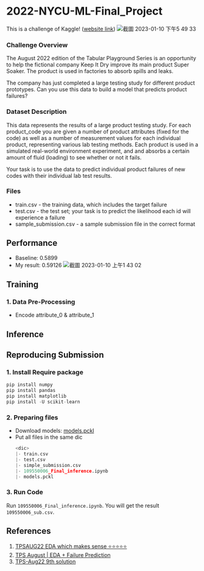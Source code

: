 # 2022-NYCU-ML-Final_Project
This is a challenge of Kaggle! ([website link](https://www.kaggle.com/competitions/tabular-playground-series-aug-2022/overview))
![截圖 2023-01-10 下午5 49 33](https://user-images.githubusercontent.com/96174316/211518113-fd76bd0f-6613-4f76-810b-6a7d0b69e8e9.png)

### Challenge Overview
The August 2022 edition of the Tabular Playground Series is an opportunity to help the fictional company Keep It Dry improve its main product Super Soaker. The product is used in factories to absorb spills and leaks.

The company has just completed a large testing study for different product prototypes. Can you use this data to build a model that predicts product failures?

### Dataset Description
This data represents the results of a large product testing study. For each product_code you are given a number of product attributes (fixed for the code) as well as a number of measurement values for each individual product, representing various lab testing methods. Each product is used in a simulated real-world environment experiment, and and absorbs a certain amount of fluid (loading) to see whether or not it fails.

Your task is to use the data to predict individual product failures of new codes with their individual lab test results.

### Files
* train.csv - the training data, which includes the target failure
* test.csv - the test set; your task is to predict the likelihood each id will experience a failure
* sample_submission.csv - a sample submission file in the correct format

## Performance
* Baseline: 0.5899
* My result: 0.59126
![截圖 2023-01-10 上午1 43 02](https://user-images.githubusercontent.com/96174316/211377030-0016b2b5-bda8-4c32-82f7-0e11bc4b7d28.png)

## Training
### 1. Data Pre-Processing
* Encode attribute_0 & attribute_1

## Inference

## Reproducing Submission
### 1. Install Require package
```python
pip install numpy
pip install pandas
pip install matplotlib
pip install -U scikit-learn
```

### 2. Preparing files
* Download models: [models.pckl](https://drive.google.com/file/d/1F21z1mY8nLb02w5YxX9gpq8JSExCptuC/view?usp=share_link)
* Put all files in the same dic
  ```python
  <dic>
  |- train.csv
  |- test.csv
  |- simple_submission.csv
  |- 109550006_Final_inference.ipynb
  |- models.pckl
  ```

### 3. Run Code
Run `109550006_Final_inference.ipynb`.
You will get the result `109550006_sub.csv`.

## References
1. [TPSAUG22 EDA which makes sense ⭐️⭐️⭐️⭐️⭐️](https://www.kaggle.com/code/ambrosm/tpsaug22-eda-which-makes-sense)
2. [TPS August | EDA + Failure Prediction](https://www.kaggle.com/code/devsubhash/tps-august-eda-failure-prediction/notebook)
3. [TPS-Aug22 9th solution](https://www.kaggle.com/code/takanashihumbert/tps-aug22-9th-solution/notebook)
